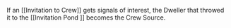 If an [[Invitation to Crew]] gets signals of interest, the Dweller that throwed it to the [[Invitation Pond ]] becomes the Crew Source.